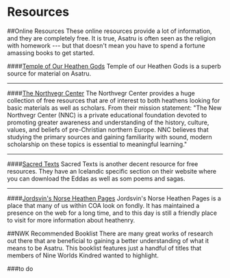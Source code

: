 Resources
=========
##Online Resources
These online resources provide a lot of information, and they are completely free. It is true, Asatru is often seen as the religion with homework --- but that doesn't mean you have to spend a fortune amassing books to get started.

####[Temple of Our Heathen Gods](http://heathengods.com/)
Temple of our Heathen Gods is a superb source for material on Asatru.

********************

####[The Northvegr Center](http://www.northvegr.org/)
The Northvegr Center provides a huge collection of free resources that are of interest to both heathens looking for basic materials as well as scholars. From their mission statement: "The New Northvegr Center (NNC) is a private educational foundation devoted to promoting greater awareness and understanding of the history, culture, values, and beliefs of pre-Christian northern Europe. NNC believes that studying the primary sources and gaining familiarity with sound, modern scholarship on these topics is essential to meaningful learning."

********************

####[Sacred Texts](http://www.sacred-texts.com/neu/ice/index.htm)
Sacred Texts is another decent resource for free resources. They have an Icelandic specific section on their website where you can download the Eddas as well as som poems and sagas.

********************

####[Jordsvin's Norse Heathen Pages](http://home.earthlink.net/~jordsvin/)
Jordsvin's Norse Heathen Pages is a place that many of us within COA look on fondly. It has maintained a presence on the web for a long time, and to this day is still a friendly place to visit for more information about heathenry.

##NWK Recommended Booklist
There are many great works of research out there that are beneficial to gaining a better understanding of what it means to be Asatru. This booklist features just a handful of titles that members of Nine Worlds Kindred wanted to highlight.

###to do
